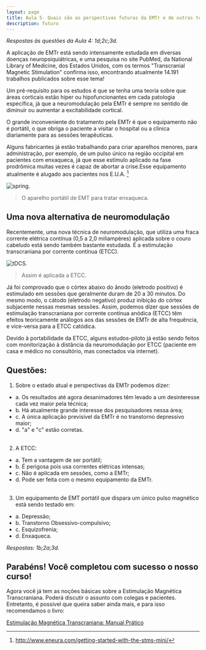 ```yaml
---
layout: page
title: Aula 5- Quais são as perspectivas futuras da EMTr e de outras técnicas de neuromodulação não-invasiva?
description: futuro
---
```


*Respostas às questões da Aula 4: 1d;2c;3d.*


A aplicação de EMTr está sendo intensamente estudada em diversas doenças neuropsiquiátricas, e uma pesquisa no site PubMed, da National Library of Medicine, dos Estados Unidos, com os termos "Transcranial Magnetic Stimulation" confirma isso, encontrando atualmente 14.191 trabalhos publicados sobre esse tema!

Um pré-requisito para os estudos é que se tenha uma teoria sobre que áreas corticais estão hiper ou hipofuncionantes em cada patologia específica, já que a neuromodulação pela EMTr é sempre no sentido de diminuir ou aumentar a excitabilidade cortical.

O grande inconveniente do tratamento pela EMTr é que o equipamento não é portátil, o que obriga o paciente a visitar o hospital ou a clinica diariamente para as sessões terapêuticas. 

Alguns fabricantes já estão trabalhando para criar aparelhos menores, para administração, por exemplo, de um pulso único na região occipital em pacientes com enxaqueca, já que esse estímulo aplicado na fase prodrômica muitas vezes é capaz de abortar a crise.Esse equipamento atualmente é alugado aos pacientes nos E.U.A. [^1]

![spring.](http://familiabrasil.org/imagens/spring.jpg)
>O aparelho portátil de EMT para tratar enxaqueca.


## Uma nova alternativa de neuromodulação

Recentemente, uma nova técnica de neuromodulação, que utiliza uma fraca corrente elétrica contínua (0,5 a 2,0 miliampères) aplicada sobre o couro cabeludo está sendo também bastante estudada. É a estimulação transcraniana por corrente contínua (ETCC).

![tDCS.](http://familiabrasil.org/imagens/tdcs.jpg)
>Assim é aplicada a ETCC.

Já foi comprovado que o córtex abaixo do ânodo (eletrodo positivo) é estimulado em sessões que geralmente duram de 20 a 30 minutos. Do mesmo modo, o cátodo (eletrodo negativo) produz inibição do córtex subjacente nessas mesmas sessões. Assim, podemos dizer que sessões de estimulação transcraniana por corrente contínua anódica (ETCC) têm efeitos teoricamente análogos aos das sessões de EMTr de alta frequência, e vice-versa para a ETCC catódica.

Devido à portabilidade da ETCC, alguns estudos-piloto já estão sendo feitos com monitorização à distância da neuromodulação por ETCC (paciente em casa e médico no consultório, mas conectados via internet).

## Questões:

1. Sobre o estado atual e perspectivas da EMTr podemos dizer:
+ a. Os resultados até agora desanimadores têm levado a um desinteresse cada vez maior pela técnica;
+ b. Há atualmente grande interesse dos pesquisadores nessa área;
+ c. A única aplicação previsível da EMTr é no transtorno depressivo maior;
+ d. "a" e "c" estão corretas.<br><br>

2. A ETCC:
+ a. Tem a vantagem de ser portátil;
+ b. É perigosa pois usa correntes elétricas intensas;
+ c. Não é aplicada em sessões, como a EMTr;
+ d. Pode ser feita com o mesmo equipamento da EMTr.<br><br>

3. Um equipamento de EMT portátil que dispara um único pulso magnético está sendo testado em:
+ a. Depressão;
+ b. Transtorno Obsessivo-compulsivo;
+ c. Esquizofrenia;
+ d. Enxaqueca.



*Respostas: 1b;2a;3d.*


[^1]:http://www.eneura.com/getting-started-with-the-stms-mini/


## Parabéns! Você completou com sucesso o nosso curso!

Agora você já tem as noções básicas sobre a Estimulação Magnética Transcraniana. Poderá discutir o assunto com colegas e pacientes. Entretanto, é possível que queira saber ainda mais, e para isso recomendamos o livro:

[Estimulação Magnética Transcraniana: Manual Prático](https://ler.amazon.com.br/kp/embed?asin=B076R2FB46&preview=newtab&linkCode=kpe&ref_=cm_sw_r_kb_dp_ZgjgAbB5N9YEF)  


